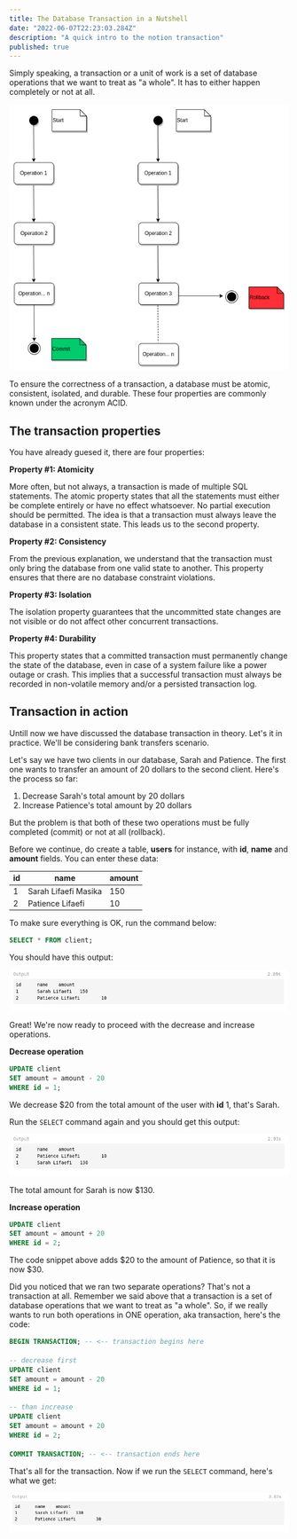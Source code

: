 ```yaml
---
title: The Database Transaction in a Nutshell
date: "2022-06-07T22:23:03.284Z"
description: "A quick intro to the notion transaction"
published: true
---
```


Simply speaking, a transaction or a unit of work is a set of database operations that we want to treat as  "a whole". It has to either happen completely or not at all.

![Database transaction](transaction.png "Database transaction")

To ensure the correctness of a transaction, a database must be atomic, consistent, isolated, and durable. These four properties are commonly known under the acronym ACID.

## The transaction properties

You have already guesed it, there are four properties:

**Property #1: Atomicity**

More often, but not always, a transaction is made of multiple SQL statements. The atomic property states that all the statements must either be complete entirely or have no effect whatsoever. No partial execution should be permitted. The idea is that a transaction must always leave the database in a consistent state. This leads us to the second property.

**Property #2: Consistency**

From the previous explanation, we understand that the transaction must only bring the database from one valid state to another. This property ensures that there are no database constraint violations.

**Property #3: Isolation**

The isolation property guarantees that the uncommitted state changes are not visible or do not affect other concurrent transactions.

**Property #4: Durability**

This property states that a committed transaction must permanently change the state of the database, even in case of a system failure like a power outage or crash. This implies that a successful transaction must always be recorded in non-volatile memory and/or a persisted transaction log.

## Transaction in action

Untill now we have discussed the database transaction in theory. Let's it in practice. We'll be considering bank transfers scenario.

Let's say we have two clients in our database, Sarah and Patience. The first one wants to transfer an amount of 20 dollars to the second client. Here's the process so far:

1. Decrease Sarah's total amount by 20 dollars
2. Increase Patience's total amount by 20 dollars

But the problem is that both of these two operations must be fully completed (commit) or not at all (rollback).

Before we continue, do create a table, **users** for instance, with **id**, **name** and **amount** fields. You can enter these data:

| id | name                 | amount|
| -- | -------------------- | ----- |
| 1  | Sarah Lifaefi Masika | 150   |
| 2  | Patience Lifaefi     | 10    |

To make sure everything is OK, run the command below:

```sql
SELECT * FROM client;
```
You should have this output:

![Data inside the users table](select-cmd-output.png "Data inside the users table")

Great! We're now ready to proceed with the decrease and increase operations. 

**Decrease operation**

```sql
UPDATE client
SET amount = amount - 20
WHERE id = 1;
```
We decrease $20 from the total amount of the user with **id** 1, that's Sarah.

Run the `SELECT` command again and you should get this output:

![Sarah amount decreased](decrease-sarah.png "Sarah amount decreased")

The total amount for Sarah is now $130.

**Increase operation**

```sql
UPDATE client
SET amount = amount + 20
WHERE id = 2;
```
The code snippet above adds $20 to the amount of Patience, so that it is now $30.

Did you noticed that we ran two separate operations? That's not a transaction at all. Remember we said above that a transaction is a set of database operations that we want to treat as  "a whole". So, if we really wants to run both operations in ONE operation, aka transaction, here's the code:

```sql
BEGIN TRANSACTION; -- <-- transaction begins here

-- decrease first
UPDATE client
SET amount = amount - 20
WHERE id = 1;

-- than increase
UPDATE client
SET amount = amount + 20
WHERE id = 2;

COMMIT TRANSACTION; -- <-- transaction ends here
```
That's all for the transaction. Now if we run the `SELECT` command, here's what we get:

![](transaction-demo-end.png)